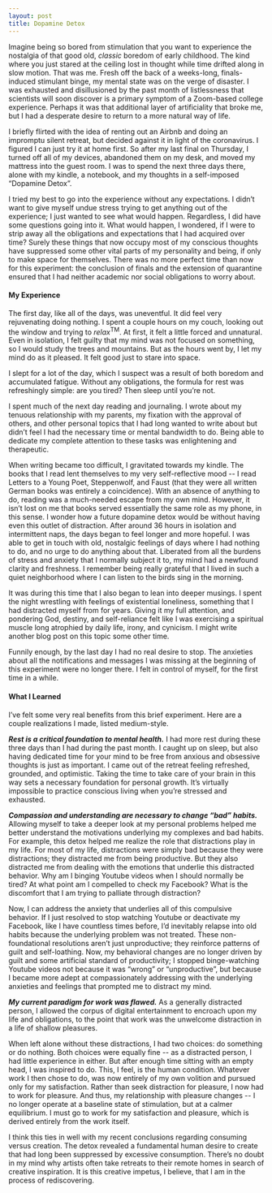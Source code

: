 ```yaml
---
layout: post
title: Dopamine Detox
---
```

Imagine being so bored from stimulation that you want to experience the nostalgia of that good old, *classic* boredom of early childhood. The kind where you just stared at the ceiling lost in thought while time drifted along in slow motion. That was me. Fresh off the back of a weeks-long, finals-induced stimulant binge, my mental state was on the verge of disaster. I was exhausted and disillusioned by the past month of listlessness that scientists will soon discover is a primary symptom of a Zoom-based college experience. Perhaps it was that additional layer of artificiality that broke me, but I had a desperate desire to return to a more natural way of life.

I briefly flirted with the idea of renting out an Airbnb and doing an impromptu silent retreat, but decided against it in light of the coronavirus. I figured I can just try it at home first. So after my last final on Thursday, I turned off all of my devices, abandoned them on my desk, and moved my mattress into the guest room. I was to spend the next three days there, alone with my kindle, a notebook, and my thoughts in a self-imposed “Dopamine Detox”.

I tried my best to go into the experience without any expectations. I didn’t want to give myself undue stress trying to get anything out of the experience; I just wanted to see what would happen. Regardless, I did have some questions going into it. What would happen, I wondered, if I were to strip away all the obligations and expectations that I had acquired over time? Surely these things that now occupy most of my conscious thoughts have suppressed some other vital parts of my personality and being, if only to make space for themselves. There was no more perfect time than now for this experiment: the conclusion of finals and the extension of quarantine ensured that I had neither academic nor social obligations to worry about.

<h4>My Experience</h4>

The first day, like all of the days, was uneventful. It did feel very rejuvenating doing nothing. I spent a couple hours on my couch, looking out the window and trying to *relax*<sup>TM</sup>. At first, it felt a little forced and unnatural. Even in isolation, I felt guilty that my mind was not focused on something, so I would study the trees and mountains. But as the hours went by, I let my mind do as it pleased. It felt good just to stare into space. 

I slept for a lot of the day, which I suspect was a result of both boredom and accumulated fatigue. Without any obligations, the formula for rest was refreshingly simple: are you tired? Then sleep until you’re not.

I spent much of the next day reading and journaling. I wrote about my tenuous relationship with my parents, my fixation with the approval of others, and other personal topics that I had long wanted to write about but didn’t feel I had the necessary time or mental bandwidth to do. Being able to dedicate my complete attention to these tasks was enlightening and therapeutic.

When writing became too difficult, I gravitated towards my kindle. The books that I read lent themselves to my very self-reflective mood -- I read Letters to a Young Poet, Steppenwolf, and Faust (that they were all written German books was entirely a coincidence). With an absence of anything to do, reading was a much-needed escape from my own mind. However, it isn’t lost on me that books served essentially the same role as my phone, in this sense. I wonder how a future dopamine detox would be without having even this outlet of distraction.
After around 36 hours in isolation and intermittent naps, the days began to feel longer and more hopeful. I was able to get in touch with old, nostalgic feelings of days where I had nothing to do, and no urge to do anything about that. Liberated from all the burdens of stress and anxiety that I normally subject it to, my mind had a newfound clarity and freshness. I remember being really grateful that I lived in such a quiet neighborhood where I can listen to the birds sing in the morning. 

It was during this time that I also began to lean into deeper musings. I spent the night wrestling with feelings of existential loneliness, something that I had distracted myself from for years. Giving it my full attention, and pondering God, destiny, and self-reliance felt like I was exercising a spiritual muscle long atrophied by daily life, irony, and cynicism. I might write another blog post on this topic some other time.

Funnily enough, by the last day I had no real desire to stop. The anxieties about all the notifications and messages I was missing at the beginning of this experiment were no longer there. I felt in control of myself, for the first time in a while.

<h4>What I Learned</h4>

I’ve felt some very real benefits from this brief experiment. Here are a couple realizations I made, listed medium-style.

***Rest is a critical foundation to mental health.*** I had more rest during these three days than I had during the past month. I caught up on sleep, but also having dedicated time for your mind to be free from anxious and obsessive thoughts is just as important. I came out of the retreat feeling refreshed, grounded, and optimistic. Taking the time to take care of your brain in this way sets a necessary foundation for personal growth. It’s virtually impossible to practice conscious living when you’re stressed and exhausted. 

***Compassion and understanding are necessary to change “bad” habits.*** Allowing myself to take a deeper look at my personal problems helped me better understand the motivations underlying my complexes and bad habits. For example, this detox helped me realize the role that distractions play in my life. For most of my life, distractions were simply bad because they were distractions; they distracted me from being productive. But they also distracted me from dealing with the emotions that underlie this distracted behavior. Why am I binging Youtube videos when I should normally be tired? At what point am I compelled to check my Facebook? What is the discomfort that I am trying to palliate through distraction?

Now, I can address the anxiety that underlies all of this compulsive behavior. If I just resolved to stop watching Youtube or deactivate my Facebook, like I have countless times before, I’d inevitably relapse into old habits because the underlying problem was not treated. These non-foundational resolutions aren’t just unproductive; they reinforce patterns of guilt and self-loathing. Now, my behavioral changes are no longer driven by guilt and some artificial standard of productivity; I stopped binge-watching Youtube videos not because it was “wrong” or “unproductive”, but because I became more adept at compassionately addressing with the underlying anxieties and feelings that prompted me to distract my mind.

***My current paradigm for work was flawed.*** As a generally distracted person, I allowed the corpus of digital entertainment to encroach upon my life and obligations, to the point that work was the unwelcome distraction in a life of shallow pleasures.

When left alone without these distractions, I had two choices: do something or do nothing. Both choices were equally fine -- as a distracted person, I had little experience in either. But after enough time sitting with an empty head, I was inspired to do. This, I feel, is the human condition. Whatever work I then chose to do, was now entirely of my own volition and pursued only for my satisfaction. Rather than seek distraction for pleasure, I now had to work for pleasure. And thus, my relationship with pleasure changes -- I no longer operate at a baseline state of stimulation, but at a calmer equilibrium. I must go to work for my satisfaction and pleasure, which is derived entirely from the work itself.

I think this ties in well with my recent conclusions regarding consuming versus creation. The detox revealed a fundamental human desire to create that had long been suppressed by excessive consumption. There’s no doubt in my mind why artists often take retreats to their remote homes in search of creative inspiration. It is this creative impetus, I believe, that I am in the process of rediscovering.
 
